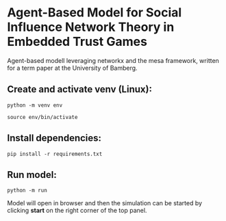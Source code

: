 # Agent-Based Model for Social Influence Network Theory in Embedded Trust Games
Agent-based modell leveraging networkx and the mesa framework, written for a term paper at the University of Bamberg. 
## Create and activate venv (Linux):
`python -m venv env`  

`source env/bin/activate`
## Install dependencies:
`pip install -r requirements.txt`
## Run model:
`python -m run`

Model will open in browser and then the simulation can be started by clicking **start** on the right corner of the top panel.